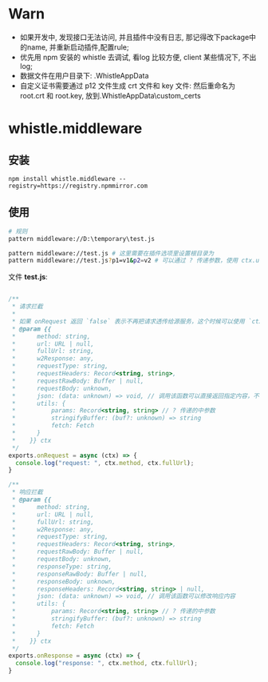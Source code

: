 # Warn

- 如果开发中, 发现接口无法访问, 并且插件中没有日志, 那记得改下package中的name, 并重新启动插件,配置rule;
- 优先用 npm 安装的 whistle 去调试, 看log 比较方便, client 某些情况下, 不出log;
- 数据文件在用户目录下: .WhistleAppData
- 自定义证书需要通过 p12 文件生成 crt 文件和 key 文件: 然后重命名为 root.crt 和 root.key, 放到.WhistleAppData\custom_certs


# whistle.middleware

## 安装

```
npm install whistle.middleware --registry=https://registry.npmmirror.com
```

## 使用

```bash
# 规则
pattern middleware://D:\temporary\test.js

pattern middleware://test.js # 这里需要在插件选项里设置根目录为
pattern middleware://test.js?p1=v1&p2=v2 # 可以通过 ? 传递参数，使用 ctx.utils.params 读取
```

文件 **test.js**:
```javascript

/**
 * 请求拦截
 * 
 * 如果 onRequest 返回 `false` 表示不再把请求透传给源服务，这个时候可以使用 `ctx.writeHead`/`ctx.end` 异步输出想要的响应内容
 * @param {{ 
 *      method: string, 
 *      url: URL | null, 
 *      fullUrl: string, 
 *      w2Response: any,
 *      requestType: string, 
 *      requestHeaders: Record<string, string>, 
 *      requestRawBody: Buffer | null, 
 *      requestBody: unknown, 
 *      json: (data: unknown) => void, // 调用该函数可以直接返回指定内容，不再执行后续请求
 *      utils: {
 *          params: Record<string, string> // ? 传递的中参数
 *          stringifyBuffer: (buf?: unknown) => string
 *          fetch: Fetch
 *      }
 *    }} ctx
 */
exports.onRequest = async (ctx) => {
  console.log("request: ", ctx.method, ctx.fullUrl);
}

/**
 * 响应拦截
 * @param {{ 
 *      method: string, 
 *      url: URL | null, 
 *      fullUrl: string, 
 *      w2Response: any,
 *      requestType: string, 
 *      requestHeaders: Record<string, string>, 
 *      requestRawBody: Buffer | null, 
 *      requestBody: unknown, 
 *      responseType: string, 
 *      responseRawBody: Buffer | null, 
 *      responseBody: unknown, 
 *      responseHeaders: Record<string, string> | null, 
 *      json: (data: unknown) => void, // 调用该函数可以修改响应内容
 *      utils: {
 *          params: Record<string, string> // ? 传递的中参数
 *          stringifyBuffer: (buf?: unknown) => string
 *          fetch: Fetch
 *      }
 *    }} ctx
 */
exports.onResponse = async (ctx) => {
  console.log("response: ", ctx.method, ctx.fullUrl);
}
```
